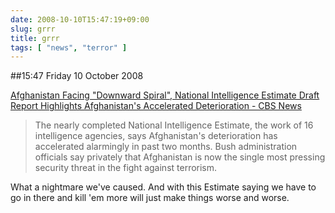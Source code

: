```yaml
---
date: 2008-10-10T15:47:19+09:00
slug: grrr
title: grrr
tags: [ "news", "terror" ]
---
```


##15:47 Friday 10 October 2008

[Afghanistan Facing "Downward Spiral", National Intelligence Estimate Draft Report Highlights Afghanistan's Accelerated Deterioration - CBS News](http://www.cbsnews.com/stories/2008/10/09/terror/main4512442.shtml?source=RSSattr=HOME_4512442)


> The nearly completed National Intelligence Estimate, the work of 16 intelligence agencies, says Afghanistan's deterioration has accelerated alarmingly in past two months. Bush administration officials say privately that Afghanistan is now the single most pressing security threat in the fight against terrorism. 



What a nightmare we've caused.  And with this Estimate saying we have to go in there and kill 'em more will just make things worse and worse.

